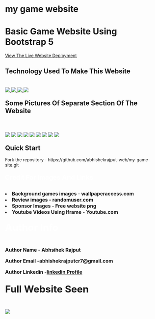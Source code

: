 # my game website
<h1>Basic Game Website Using Bootstrap 5</h1>
<p><a href="https://abhishekrajput-web.github.io/fitness-path/">View The Live Website Deployment <a><p>

<h2 style="color:white">Technology Used To Make This Website</h2>

<div style="margin-top:40px">
 <a href="https://www.w3.org/html/" target="_blank"> <img src="https://img.icons8.com/color/94/000000/html-5.png"/> </a> 
    <a href="https://www.w3schools.com/css/default.asp" target="_blank"> <img src="https://img.icons8.com/color/94/000000/css3.png"/> </a> 
    <a href="https://www.w3schools.com/js/default.asp" target="_blank"> <img src="https://img.icons8.com/color/94/000000/javascript.png"/> </a> 
      <a href="https://www.w3schools.com/bootstrap5/default.asp" target="_blank"> <img src="https://img.icons8.com/color/94/000000/bootstrap.png"/> </a> 
</div>

<h2 style="margin-top:20px">Some Pictures Of Separate Section Of The Website</h2>
<div>
<img style="margin-top:40px" src="website pics/website9.jpeg">
<img style="margin-top:20px" src="website pics/website8.jpeg">
<img style="margin-top:20px" src="website pics/website7.jpeg">
<img style="margin-top:20px" src="website pics/website6.jpeg">
<img style="margin-top:20px" src="website pics/website5.jpeg">
<img style="margin-top:20px" src="website pics/website4.jpeg">
<img style="margin-top:20px" src="website pics/website3.jpeg">
<img style="margin-top:20px" src="website pics/website2.jpeg">
<img style="margin-top:20px" src="website pics/website10.jpeg">
<div>

<h2 style="margin-top:20px">Quick Start</h2>
<p>Fork the repository - https://github.com/abhishekrajput-web/my-game-site.git<p>


<h2 style="color:white;margin-top:20px">Credit For Images And Links<h2>
<div style="font-size:16px;">
<li>Background games images - <b>wallpaperaccess.com<b></li>
<li> Review images - <b>randomuser.com<b></li>
<li>Sponsor Images - <b>Free website png<b></li>
<li>Youtube Videos Using Iframe - <b>Youtube.com<b></li>
</div>

<h2 style="color:white;margin-top:20px">Author Info<h2>
 <div style="font-size:16px;">
 <p>Author Name - Abhsihek Rajput</p>
 <p>Author Email -abhishekrajputcr7@gmail.com</p>
 <p>Author Linkedin  -<a href="https://linkedin.com/in/abhishek-rajput-58b5811a8">linkedin Profile</a></p>
</div>

<h2 style="margin-top:20px">Full Website Seen</h2>
<div>
<img style="margin-top:20px" src="website pics/website1.jpeg">
</div>

